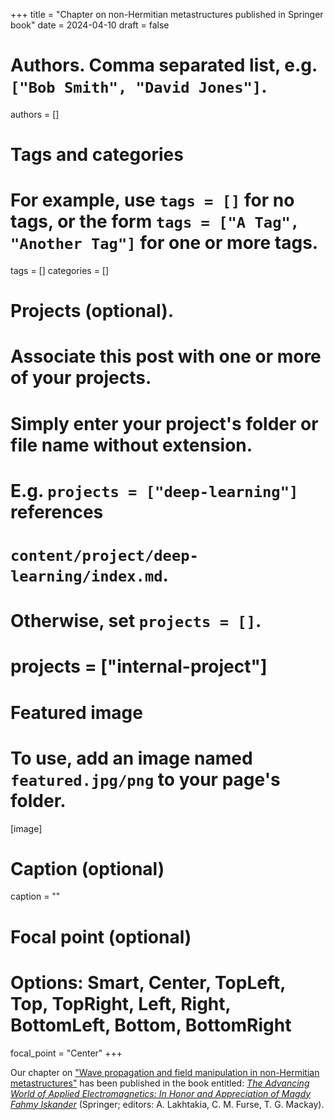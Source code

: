 +++
title = "Chapter on non-Hermitian metastructures published in Springer book"
date = 2024-04-10
draft = false

# Authors. Comma separated list, e.g. `["Bob Smith", "David Jones"]`.
authors = []

# Tags and categories
# For example, use `tags = []` for no tags, or the form `tags = ["A Tag", "Another Tag"]` for one or more tags.
tags = []
categories = []

# Projects (optional).
#   Associate this post with one or more of your projects.
#   Simply enter your project's folder or file name without extension.
#   E.g. `projects = ["deep-learning"]` references 
#   `content/project/deep-learning/index.md`.
#   Otherwise, set `projects = []`.
# projects = ["internal-project"]

# Featured image
# To use, add an image named `featured.jpg/png` to your page's folder. 
[image]
  # Caption (optional)
  caption = ""

  # Focal point (optional)
  # Options: Smart, Center, TopLeft, Top, TopRight, Left, Right, BottomLeft, Bottom, BottomRight
  focal_point = "Center"
+++

Our chapter on ["Wave propagation and field manipulation in non-Hermitian metastructures"](/publication/moccia-2024-nh-springer)
has been published in the book entitled: [*The Advancing World of Applied Electromagnetics: In Honor and Appreciation of Magdy Fahmy Iskander*](https://link.springer.com/book/10.1007/978-3-031-39824-7) (Springer; editors: A. Lakhtakia, C. M. Furse, T. G. Mackay).

